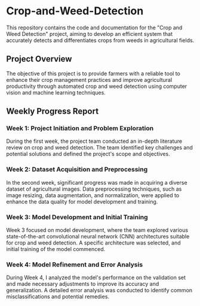 # Crop-and-Weed-Detection
This repository contains the code and documentation for the "Crop and Weed Detection" project, aiming to develop an efficient system that accurately detects and differentiates crops from weeds in agricultural fields.
## Project Overview
The objective of this project is to provide farmers with a reliable tool to enhance their crop management practices and improve agricultural productivity through automated crop and weed detection using computer vision and machine learning techniques.
## Weekly Progress Report
### Week 1: Project Initiation and Problem Exploration
During the first week, the project team conducted an in-depth literature review on crop and weed detection. The team identified key challenges and potential solutions and defined the project's scope and objectives.
### Week 2: Dataset Acquisition and Preprocessing
In the second week, significant progress was made in acquiring a diverse dataset of agricultural images. Data preprocessing techniques, such as image resizing, data augmentation, and normalization, were applied to enhance the data quality for model development and training.
### Week 3: Model Development and Initial Training
Week 3 focused on model development, where the team explored various state-of-the-art convolutional neural network (CNN) architectures suitable for crop and weed detection. A specific architecture was selected, and initial training of the model commenced.
### Week 4: Model Refinement and Error Analysis
During Week 4, I analyzed the model's performance on the validation set and made necessary adjustments to improve its accuracy and generalization. A detailed error analysis was conducted to identify common misclassifications and potential remedies.
